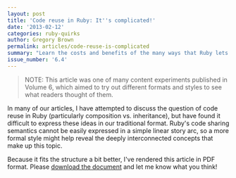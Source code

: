 ```yaml
---
layout: post
title: 'Code reuse in Ruby: It''s complicated!'
date: '2013-02-12'
categories: ruby-quirks
author: Gregory Brown
permalink: articles/code-reuse-is-complicated
summary: "Learn the costs and benefits of the many ways that Ruby lets you reuse code.\r\n\r\n"
issue_number: '6.4'
---
```


> NOTE: This article was one of many content experiments published in Volume 6, which aimed to try out different formats and styles to see what readers thought of them.

In many of our articles, I have attempted to discuss the question of code reuse in Ruby (particularly composition vs. inheritance), but have found it difficult to express these ideas in our traditional format. Ruby's code sharing semantics cannot be easily expressed in a simple linear story arc, so a more formal style might help reveal the deeply interconnected concepts that make up this topic.

Because it fits the structure a bit better, I've rendered this article in PDF format. Please [download the document](/files/2013-02-12-code-reuse-in-ruby.pdf) and let me know what you think!
